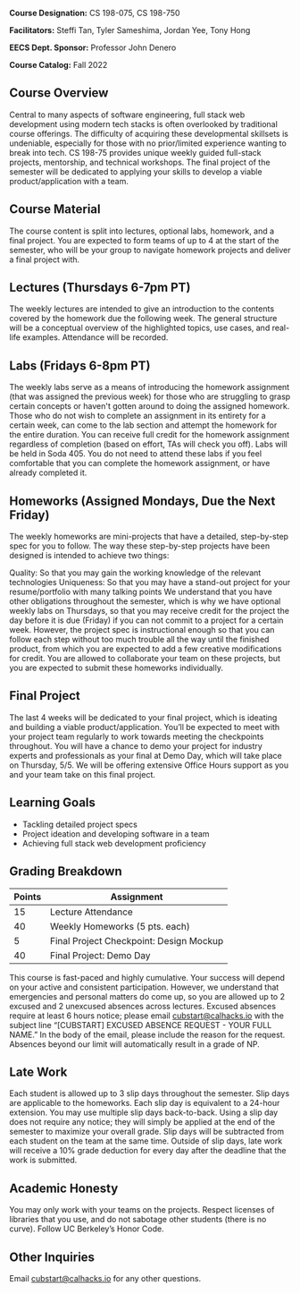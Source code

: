 **Course Designation:** CS 198-075, CS 198-750

**Facilitators:** Steffi Tan, Tyler Sameshima, Jordan Yee, Tony Hong

**EECS Dept. Sponsor:** Professor John Denero

**Course Catalog:** Fall 2022

## Course Overview

Central to many aspects of software engineering, full stack web development using modern tech stacks is often overlooked by traditional course offerings. The difficulty of acquiring these developmental skillsets is undeniable, especially for those with no prior/limited experience wanting to break into tech. CS 198-75 provides unique weekly guided full-stack projects, mentorship, and technical workshops. The final project of the semester will be dedicated to applying your skills to develop a viable product/application with a team.

## Course Material

The course content is split into lectures, optional labs, homework, and a final project. You are expected to form teams of up to 4 at the start of the semester, who will be your group to navigate homework projects and deliver a final project with.

## Lectures (Thursdays 6-7pm PT)

The weekly lectures are intended to give an introduction to the contents covered by the homework due the following week. The general structure will be a conceptual overview of the highlighted topics, use cases, and real-life examples. Attendance will be recorded.

## Labs (Fridays 6-8pm PT)

The weekly labs serve as a means of introducing the homework assignment (that was assigned the previous week) for those who are struggling to grasp certain concepts or haven't gotten around to doing the assigned homework. Those who do not wish to complete an assignment in its entirety for a certain week, can come to the lab section and attempt the homework for the entire duration. You can receive full credit for the homework assignment regardless of completion (based on effort, TAs will check you off). Labs will be held in Soda 405. You do not need to attend these labs if you feel comfortable that you can complete the homework assignment, or have already completed it.

## Homeworks (Assigned Mondays, Due the Next Friday)

The weekly homeworks are mini-projects that have a detailed, step-by-step spec for you to follow. The way these step-by-step projects have been designed is intended to achieve two things:

Quality: So that you may gain the working knowledge of the relevant technologies
Uniqueness: So that you may have a stand-out project for your resume/portfolio with many talking points
We understand that you have other obligations throughout the semester, which is why we have optional weekly labs on Thursdays, so that you may receive credit for the project the day before it is due (Friday) if you can not commit to a project for a certain week. However, the project spec is instructional enough so that you can follow each step without too much trouble all the way until the finished product, from which you are expected to add a few creative modifications for credit. You are allowed to collaborate your team on these projects, but you are expected to submit these homeworks individually.

## Final Project

The last 4 weeks will be dedicated to your final project, which is ideating and building a viable product/application. You’ll be expected to meet with your project team regularly to work towards meeting the checkpoints throughout. You will have a chance to demo your project for industry experts and professionals as your final at Demo Day, which will take place on Thursday, 5/5. We will be offering extensive Office Hours support as you and your team take on this final project.

## Learning Goals
- Tackling detailed project specs
- Project ideation and developing software in a team
- Achieving full stack web development proficiency

## Grading Breakdown

| **Points** | **Assignment**                          |
| ---------- | --------------------------------------- |
| 15         | Lecture Attendance                      |
| 40         | Weekly Homeworks (5 pts. each)          |
| 5          | Final Project Checkpoint: Design Mockup |
| 40         | Final Project: Demo Day                 |

This course is fast-paced and highly cumulative. Your success will depend on your active and consistent participation. However, we understand that emergencies and personal matters do come up, so you are allowed up to 2 excused and 2 unexcused absences across lectures. Excused absences require at least 6 hours notice; please email cubstart@calhacks.io with the subject line “[CUBSTART] EXCUSED ABSENCE REQUEST - YOUR FULL NAME.” In the body of the email, please include the reason for the request. Absences beyond our limit will automatically result in a grade of NP.

## Late Work

Each student is allowed up to 3 slip days throughout the semester. Slip days are applicable to the homeworks. Each slip day is equivalent to a 24-hour extension. You may use multiple slip days back-to-back. Using a slip day does not require any notice; they will simply be applied at the end of the semester to maximize your overall grade. Slip days will be subtracted from each student on the team at the same time. Outside of slip days, late work will receive a 10% grade deduction for every day after the deadline that the work is submitted.

## Academic Honesty

You may only work with your teams on the projects. Respect licenses of libraries that you use, and do not sabotage other students (there is no curve). Follow UC Berkeley’s Honor Code.

## Other Inquiries

Email cubstart@calhacks.io for any other questions.